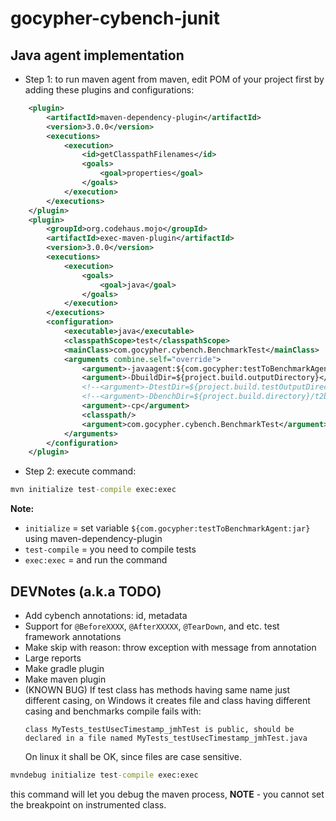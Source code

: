 # gocypher-cybench-junit

## Java agent implementation

* Step 1: to run maven agent from maven, edit POM of your project first by adding these plugins and configurations:
```xml
    <plugin>
        <artifactId>maven-dependency-plugin</artifactId>
        <version>3.0.0</version>
        <executions>
            <execution>
                <id>getClasspathFilenames</id>
                <goals>
                    <goal>properties</goal>
                </goals>
            </execution>
        </executions>
    </plugin>
    <plugin>
        <groupId>org.codehaus.mojo</groupId>
        <artifactId>exec-maven-plugin</artifactId>
        <version>3.0.0</version>
        <executions>
            <execution>
                <goals>
                    <goal>java</goal>
                </goals>
            </execution>
        </executions>
        <configuration>
            <executable>java</executable>
            <classpathScope>test</classpathScope>
            <mainClass>com.gocypher.cybench.BenchmarkTest</mainClass>
            <arguments combine.self="override">
                <argument>-javaagent:${com.gocypher:testToBenchmarkAgent:jar}</argument>
                <argument>-DbuildDir=${project.build.outputDirectory}</argument>
                <!--<argument>-DtestDir=${project.build.testOutputDirectory}</argument>-->
                <!--<argument>-DbenchDir=${project.build.directory}/t2b</argument>-->
                <argument>-cp</argument>
                <classpath/>
                <argument>com.gocypher.cybench.BenchmarkTest</argument>
            </arguments>
        </configuration>
    </plugin>
```
* Step 2: execute command:
```cmd
mvn initialize test-compile exec:exec 
```
**Note:**
* `initialize` = set variable `${com.gocypher:testToBenchmarkAgent:jar}` using maven-dependency-plugin
* `test-compile` = you need to compile tests
* `exec:exec` = and run the command

## DEVNotes (a.k.a TODO)

* Add cybench annotations: id, metadata
* Support for `@BeforeXXXX`, `@AfterXXXXX`, `@TearDown`, and etc. test framework annotations
* Make skip with reason: throw exception with message from annotation
* Large reports
* Make gradle plugin
* Make maven plugin
* (KNOWN BUG) If test class has methods having same name just different casing, on Windows it creates file and class having different casing and benchmarks 
compile fails with:
  ```
  class MyTests_testUsecTimestamp_jmhTest is public, should be declared in a file named MyTests_testUsecTimestamp_jmhTest.java
  ```
  On linux it shall be OK, since files are case sensitive.

```cmd
mvndebug initialize test-compile exec:exec 
```
this command will let you debug the maven process, **NOTE** - you cannot set the breakpoint on instrumented class.
